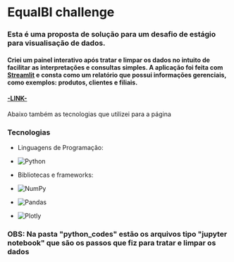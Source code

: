 # EqualBI challenge

### Esta é uma proposta de solução para um desafio de estágio para visualisação de dados. 

#### Criei um painel interativo após tratar e limpar os dados no intuito de facilitar as interpretações e consultas simples. A aplicação foi feita com <a href="https://streamlit.io/">Streamlit</a> e consta como um relatório que possui informações gerenciais, como exemplos: produtos, clientes e filiais.

#### <a href="https://equalbi-dashboardchallenge-diogooike.streamlit.app/">-LINK-<a>

Abaixo também as tecnologias que utilizei para a página

### Tecnologias

-   Linguagens de Programação:

-    ![Python](https://img.shields.io/badge/Python-59D8D8?style=for-the-badge&logo=python)

-   Bibliotecas e frameworks:

-    ![NumPy](https://img.shields.io/badge/NumPy-013243?style=for-the-badge&logo=NumPy&logoColor=blue)
-    ![Pandas](https://img.shields.io/badge/Pandas-150458?style=for-the-badge&logo=Pandas&logoColor=blue)
-    ![Plotly](https://img.shields.io/badge/Plotly-3F4F75?style=for-the-badge&logo=Plotly&logoColor=green)

### OBS: Na pasta "python_codes" estão os arquivos tipo "jupyter notebook" que são os passos que fiz para tratar e limpar os dados
